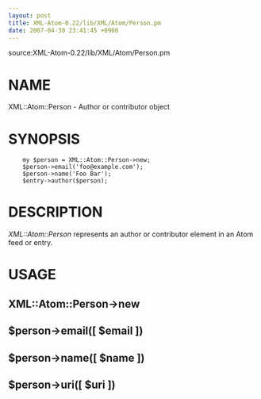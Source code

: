 ```yaml
---
layout: post
title: XML-Atom-0.22/lib/XML/Atom/Person.pm
date: 2007-04-30 23:41:45 +0900
---
```

source:XML-Atom-0.22/lib/XML/Atom/Person.pm


# NAME

XML::Atom::Person - Author or contributor object


# SYNOPSIS


	
	    my $person = XML::Atom::Person->new;
	    $person->email('foo@example.com');
	    $person->name('Foo Bar');
	    $entry->author($person);
	

# DESCRIPTION

_XML::Atom::Person_ represents an author or contributor element in an Atom feed or entry.


# USAGE


## XML::Atom::Person->new


## $person->email([ $email ])


## $person->name([ $name ])


## $person->uri([ $uri ])

